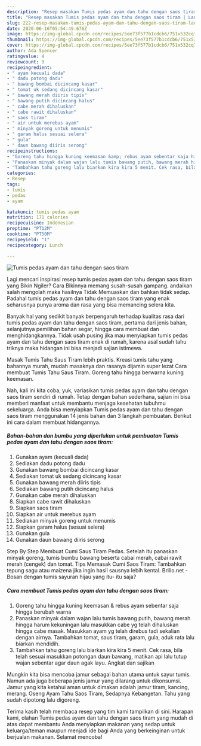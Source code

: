 ```yaml
---
description: "Resep masakan Tumis pedas ayam dan tahu dengan saos tiram | Langkah Membuat Tumis pedas ayam dan tahu dengan saos tiram Yang Enak dan Simpel"
title: "Resep masakan Tumis pedas ayam dan tahu dengan saos tiram | Langkah Membuat Tumis pedas ayam dan tahu dengan saos tiram Yang Enak dan Simpel"
slug: 222-resep-masakan-tumis-pedas-ayam-dan-tahu-dengan-saos-tiram-langkah-membuat-tumis-pedas-ayam-dan-tahu-dengan-saos-tiram-yang-enak-dan-simpel
date: 2020-06-16T05:54:49.676Z
image: https://img-global.cpcdn.com/recipes/5ee73f577b1cdcb6/751x532cq70/tumis-pedas-ayam-dan-tahu-dengan-saos-tiram-foto-resep-utama.jpg
thumbnail: https://img-global.cpcdn.com/recipes/5ee73f577b1cdcb6/751x532cq70/tumis-pedas-ayam-dan-tahu-dengan-saos-tiram-foto-resep-utama.jpg
cover: https://img-global.cpcdn.com/recipes/5ee73f577b1cdcb6/751x532cq70/tumis-pedas-ayam-dan-tahu-dengan-saos-tiram-foto-resep-utama.jpg
author: Ada Spencer
ratingvalue: 4
reviewcount: 9
recipeingredient:
- " ayam kecuali dada"
- " dadu potong dadu"
- " bawang bombai dicincang kasar"
- " tomat uk sedang dicincang kasar"
- " bawang merah diiris tipis"
- " bawang putih dicincang halus"
- " cabe merah dihaluskan"
- " cabe rawit dihaluskan"
- " saos tiram"
- " air untuk merebus ayam"
- " minyak goreng untuk menumis"
- " garam halus sesuai selera"
- " gula"
- " daun bawang diiris serong"
recipeinstructions:
- "Goreng tahu hingga kuning keemasan &amp; rebus ayam sebentar saja hingga berubah warna"
- "Panaskan minyak dalam wajan lalu tumis bawang putih, bawang merah hingga harum kekuningan lalu masukkan cabe yg telah dihaluskan hingga cabe masak. Masukkan ayam yg telah direbus tadi sekalian dengan airnya. Tambahkan tomat, saus tiram, garam, gula, aduk rata lalu biarkan mendidih."
- "Tambahkan tahu goreng lalu biarkan kira kira 5 menit. Cek rasa, bila telah sesuai masukkan potongan daun bawang, matikan api lalu tutup wajan sebentar agar daun agak layu. Angkat dan sajikan"
categories:
- Resep
tags:
- tumis
- pedas
- ayam

katakunci: tumis pedas ayam 
nutrition: 171 calories
recipecuisine: Indonesian
preptime: "PT12M"
cooktime: "PT50M"
recipeyield: "1"
recipecategory: Lunch

---
```



![Tumis pedas ayam dan tahu dengan saos tiram](https://img-global.cpcdn.com/recipes/5ee73f577b1cdcb6/751x532cq70/tumis-pedas-ayam-dan-tahu-dengan-saos-tiram-foto-resep-utama.jpg)

Lagi mencari inspirasi resep tumis pedas ayam dan tahu dengan saos tiram yang Bikin Ngiler? Cara Bikinnya memang susah-susah gampang. andaikan salah mengolah maka hasilnya Tidak Memuaskan dan bahkan tidak sedap. Padahal tumis pedas ayam dan tahu dengan saos tiram yang enak seharusnya punya aroma dan rasa yang bisa memancing selera kita.

Banyak hal yang sedikit banyak berpengaruh terhadap kualitas rasa dari tumis pedas ayam dan tahu dengan saos tiram, pertama dari jenis bahan, selanjutnya pemilihan bahan segar, hingga cara membuat dan menghidangkannya. Tidak usah pusing jika mau menyiapkan tumis pedas ayam dan tahu dengan saos tiram enak di rumah, karena asal sudah tahu triknya maka hidangan ini bisa menjadi sajian istimewa.

Masak Tumis Tahu Saus Tiram lebih praktis. Kreasi tumis tahu yang bahannya murah, mudah masaknya dan rasanya dijamin super lezat Cara membuat Tumis Tahu Saus Tiram. Goreng tahu hingga berwarna kuning keemasan.


Nah, kali ini kita coba, yuk, variasikan tumis pedas ayam dan tahu dengan saos tiram sendiri di rumah. Tetap dengan bahan sederhana, sajian ini bisa memberi manfaat untuk membantu menjaga kesehatan tubuhmu sekeluarga. Anda bisa menyiapkan Tumis pedas ayam dan tahu dengan saos tiram menggunakan 14 jenis bahan dan 3 langkah pembuatan. Berikut ini cara dalam membuat hidangannya.

<!--inarticleads1-->

##### Bahan-bahan dan bumbu yang diperlukan untuk pembuatan Tumis pedas ayam dan tahu dengan saos tiram:

1. Gunakan  ayam (kecuali dada)
1. Sediakan  dadu potong dadu
1. Gunakan  bawang bombai dicincang kasar
1. Sediakan  tomat uk sedang dicincang kasar
1. Gunakan  bawang merah diiris tipis
1. Sediakan  bawang putih dicincang halus
1. Gunakan  cabe merah dihaluskan
1. Siapkan  cabe rawit dihaluskan
1. Siapkan  saos tiram
1. Siapkan  air untuk merebus ayam
1. Sediakan  minyak goreng untuk menumis
1. Siapkan  garam halus (sesuai selera)
1. Gunakan  gula
1. Gunakan  daun bawang diiris serong


Step By Step Membuat Cumi Saus Tiram Pedas. Setelah itu panaskan minyak goreng, tumis bumbu bawang beserta cabai merah, cabai rawit merah (cengek) dan tomat. Tips Memasak Cumi Saos Tiram: Tambahkan tepung sagu atau maizena jika ingin hasil sausnya lebih kental. Brilio.net - Bosan dengan tumis sayuran hijau yang itu- itu saja? 

<!--inarticleads2-->

##### Cara membuat Tumis pedas ayam dan tahu dengan saos tiram:

1. Goreng tahu hingga kuning keemasan &amp; rebus ayam sebentar saja hingga berubah warna
1. Panaskan minyak dalam wajan lalu tumis bawang putih, bawang merah hingga harum kekuningan lalu masukkan cabe yg telah dihaluskan hingga cabe masak. Masukkan ayam yg telah direbus tadi sekalian dengan airnya. Tambahkan tomat, saus tiram, garam, gula, aduk rata lalu biarkan mendidih.
1. Tambahkan tahu goreng lalu biarkan kira kira 5 menit. Cek rasa, bila telah sesuai masukkan potongan daun bawang, matikan api lalu tutup wajan sebentar agar daun agak layu. Angkat dan sajikan


Mungkin kita bisa mencoba jamur sebagai bahan utama untuk sayur tumis. Namun ada juga beberapa jenis jamur yang dilarang untuk dikonsumsi. Jamur yang kita ketahui aman untuk dimakan adalah jamur tiram, kancing, merang. Oseng Ayam Tahu Saos Tiram, Sedapnya Kebangetan. Tahu yang sudah dipotong lalu digoreng. 

Terima kasih telah membaca resep yang tim kami tampilkan di sini. Harapan kami, olahan Tumis pedas ayam dan tahu dengan saos tiram yang mudah di atas dapat membantu Anda menyiapkan makanan yang sedap untuk keluarga/teman maupun menjadi ide bagi Anda yang berkeinginan untuk berjualan makanan. Selamat mencoba!
